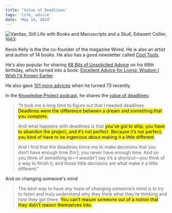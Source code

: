 ```yaml
---
title: 'Value of Deadlines'
tags: 'life, advice'
date: 'May 14, 2024'
---
```


![Vanitas, Still Life with Books and Manuscripts and a Skull, Edwaert Collier, 1663](/images/bookskull.jpeg)

Kevin Kelly is the the co-founder of the magazine Wired. He is also an artist and author of 14 books. He also has a good newsletter called [Cool Tools](https://kk.org/cooltools/).

He's also popular for sharing [68 Bits of Unsolicited Advice](https://archive.ph/gcvas) on his 68th birthday, which turned into a book: [Excellent Advice for Living: Wisdom I Wish I'd Known Earlier](https://www.goodreads.com/en/book/show/62313346)

He also gave [101 more advices](https://archive.ph/xtZtD) when he turned 73 recently.

In the [Knowledge Project podcast](https://www.youtube.com/watch?v=1OPB0bix6CQ), he shares the [value of deadlines](https://fs.blog/knowledge-project-podcast/kevin-kelly/):

> "It took me a long time to figure out that I needed deadlines. <mark>Deadlines were the difference between a dream and something that you complete.</mark>
>
> And what happens with deadlines is that <mark>you’ve got to ship, you have to abandon the project, and it’s not perfect. Because it’s not perfect, you kind of have to be ingenious about making it a little different</mark>.
>
> And I find that the deadlines force me to make decisions that you don’t have enough time [for]; you never have enough time. And so you think of something to—I wouldn’t say it’s a shortcut—you think of a way to finish it, and those little decisions are what make it a little different."

And on changing someone's mind

> The best way to have any hope of changing someone’s mind is to try to listen and truly understand why they think what they’re thinking and how they got there. <mark>You can’t reason someone out of a notion that they didn’t reason themselves into.</mark>
